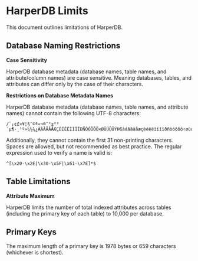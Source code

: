 # HarperDB Limits

This document outlines limitations of HarperDB.

## Database Naming Restrictions

**Case Sensitivity**

HarperDB database metadata (database names, table names, and attribute/column names) are case sensitive. Meaning databases, tables, and attributes can differ only by the case of their characters.

**Restrictions on Database Metadata Names**

HarperDB database metadata (database names, table names, and attribute names) cannot contain the following UTF-8 characters:

```
/`¡¢£¤¥¦§¨©ª«¬®¯°±²³´µ¶·¸¹º»¼½¾¿ÀÁÂÃÄÅÆÇÈÉÊËÌÍÎÏÐÑÒÓÔÕÖ×ØÙÚÛÜÝÞßàáâãäåæçèéêëìíîïðñòóôõö÷øùúûüýþÿ
```

Additionally, they cannot contain the first 31 non-printing characters. Spaces are allowed, but not recommended as best practice. The regular expression used to verify a name is valid is:

```
^[\x20-\x2E|\x30-\x5F|\x61-\x7E]*$
```

## Table Limitations

**Attribute Maximum**

HarperDB limits the number of total indexed attributes across tables (including the primary key of each table) to 10,000 per database.

## Primary Keys
The maximum length of a primary key is 1978 bytes or 659 characters (whichever is shortest).
